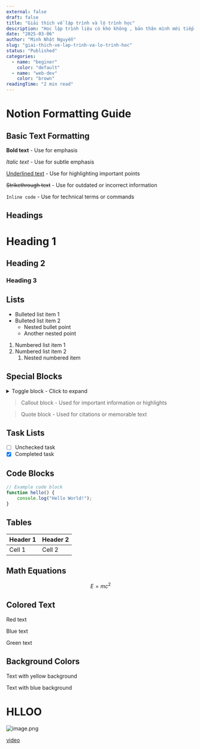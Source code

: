 ```yaml
---
external: false
draft: false
title: "Giải thích về lập trình và lộ trình học"
description: "Học lập trình liệu có khó không , bản thân mình mới tiếp cận cũng nghĩ như vậy "
date: "2025-03-06"
author: "Minh Nhật Nguyễn"
slug: "giai-thich-ve-lap-trinh-va-lo-trinh-hoc"
status: "Published"
categories:
  - name: "beginer"
    color: "default"
  - name: "web-dev"
    color: "brown"
readingTime: "2 min read"
---
```


# Notion Formatting Guide


## Basic Text Formatting


**Bold text** - Use for emphasis


_Italic text_ - Use for subtle emphasis


<u>Underlined text</u> - Use for highlighting important points


~~Strikethrough text~~ - Use for outdated or incorrect information


`Inline code` - Use for technical terms or commands


## Headings


# Heading 1


## Heading 2


### Heading 3


## Lists

- Bulleted list item 1
- Bulleted list item 2
	- Nested bullet point
	- Another nested point
1. Numbered list item 1
2. Numbered list item 2
	1. Nested numbered item

## Special Blocks

<details>
<summary>Toggle block - Click to expand</summary>

Hidden content appears here


</details>


> Callout block - Used for important information or highlights

> Quote block - Used for citations or memorable text

## Task Lists

- [ ] Unchecked task
- [x] Completed task

## Code Blocks


```javascript
// Example code block
function hello() {
    console.log("Hello World!");
}
```


## Tables


| Header 1 | Header 2 |
| -------- | -------- |
| Cell 1   | Cell 2   |


## Math Equations


$$
E = mc^2
$$


## Colored Text


Red text


Blue text


Green text


## Background Colors


Text with yellow background


Text with blue background


# HLLOO


![image.png](https://prod-files-secure.s3.us-west-2.amazonaws.com/a6db9e62-19fc-439b-bd8b-1e09a1fdac77/daa5d06c-e701-42e3-a5ca-8229a0ad7408/image.png?X-Amz-Algorithm=AWS4-HMAC-SHA256&X-Amz-Content-Sha256=UNSIGNED-PAYLOAD&X-Amz-Credential=ASIAZI2LB466QIKJVVXT%2F20250306%2Fus-west-2%2Fs3%2Faws4_request&X-Amz-Date=20250306T104953Z&X-Amz-Expires=3600&X-Amz-Security-Token=IQoJb3JpZ2luX2VjEOP%2F%2F%2F%2F%2F%2F%2F%2F%2F%2FwEaCXVzLXdlc3QtMiJHMEUCIQDPTMQZc4PGK4OdEAJ%2FR8tcfNiBS7R4iseUto4zgbq1SAIgVn17znkG0RCmHbob795z%2F03WPS%2FL9tFZdaZA9ZHXaDwq%2FwMILBAAGgw2Mzc0MjMxODM4MDUiDEA3Tklsb87JGjBeCCrcA%2BcbmdHAI83sNsIyvYB7ZX0aDks9chMaY1fveWJHvLwyKZw%2B6A9UnbdAa%2BqR4YB2rImDTOQQL%2B3AAa3nOUcqz%2B%2BPpR2tqqEzoMxiON9gxgC3EO6Ftc2xFi2pET6WTyeKNPRFI17j%2F2JoA4ITvmVOLEC0t%2FL34M6GT7KAuHXdTnXIlilgagkPY0rX2LBqOgJz%2FJLidtDdyWXGYEbwHXYjjOHrk73a7PnvNV4n91BRSW%2F8RUcyav9H8InHXZ5UCVE0QrPKchPstDJRmyTzAs6P0L4zZvtP%2F9kCNZSkAVd6UmralaoeFi%2Fh0GaC9S2CR7BzAp5f7NgvQhgFmVfn4cjjOVeLtH47vNPG9cqqokbBLALCzRHXjtZIJyDqpMSDnKX2Mq8eeVWfpn7JJnSQjY40q01VcUYJW94L48NYma%2BfVmKSlGG97thjPx494aG0EBq58kMc7Iik4aBTJlDWcvJjtRRe8yRhCw2CfSuq%2B8GH7Lou%2FfW7WPifGj2erDjL5CM5geYYWK1Q4fU%2BaI%2BBpEFsL3PkwaMIQFqhcq8tC61ZkuS5VLgQuPjCqLJ6jH%2FU1r%2FH2td9v7bYgzGwqi2TpSK1wncfTqI06F%2BQaeScCU6z4WIEgvfAgDjVFyi5CQmKMP%2Fxpb4GOqUBhnoGgGt%2ByFUyKJMd7zcTywDD4FlRCTnAO3nEV5R8M2%2FAn%2Bv%2BzMraqile%2BJhDglikwufFtUFqMl0UKLkaV8Rcn7x2wzs1toYKZfdH7mQLmH7Mo98Sfvb8zkOIonkyp%2FbphFPAIbhdzbwd%2B7oQBE6K6tFn2iBuDiq2YB00OrO98ggS0S%2FXjZoI9g0JsYqO9Qe2d3SNYVR7nwuGEc6b96WSj9hYUDqx&X-Amz-Signature=c543c0532882952dd23fdf2ea31a8b3fe6ae8577da98af48bd44811427111e1b&X-Amz-SignedHeaders=host&x-id=GetObject)


[video](https://youtu.be/x9yr_-ETw6s?si=1Fk0pU400ADcPokb)

